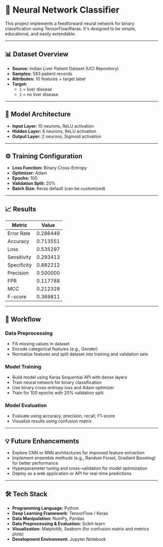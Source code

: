 # 🧠 Neural Network Classifier

This project implements a feedforward neural network for binary classification using TensorFlow/Keras. It's designed to be simple, educational, and easily extendable.

---
## 📊 Dataset Overview

- **Source:** Indian Liver Patient Dataset (UCI Repository)  
- **Samples:** 583 patient records  
- **Attributes:** 10 features + target label  
- **Target:**  
  - `1` = liver disease  
  - `2` = no liver disease  
---

## 📐 Model Architecture

- **Input Layer:** 10 neurons, ReLU activation  
- **Hidden Layer:** 8 neurons, ReLU activation  
- **Output Layer:** 2 neurons, Sigmoid activation

---

## ⚙️ Training Configuration

- **Loss Function:** Binary Cross-Entropy  
- **Optimizer:** Adam  
- **Epochs:** 100  
- **Validation Split:** 20%  
- **Batch Size:** Keras default (can be customized)

---

## 📈 Results

| Metric      | Value    |
|-------------|----------|
| Error Rate  | 0.286449 |
| Accuracy    | 0.713551 |
| Loss        | 0.535297 |
| Sensitivity | 0.293413 |
| Specificity | 0.882212 |
| Precision   | 0.500000 |
| FPR         | 0.117788 |
| MCC         | 0.212328 |
| F-score     | 0.369811 |

---

## 🔧 Workflow

### Data Preprocessing
- Fill missing values in dataset  
- Encode categorical features (e.g., Gender)  
- Normalize features and split dataset into training and validation sets  

### Model Training
- Build model using Keras Sequential API with dense layers  
- Train neural network for binary classification  
- Use binary cross-entropy loss and Adam optimizer  
- Train for 100 epochs with 20% validation split  

### Model Evaluation
- Evaluate using accuracy, precision, recall, F1-score  
- Visualize results using confusion matrix  

---
## 💡 Future Enhancements

- Explore CNN or RNN architectures for improved feature extraction  
- Implement ensemble methods (e.g., Random Forest, Gradient Boosting) for better performance  
- Hyperparameter tuning and cross-validation for model optimization  
- Deploy as a web application or API for real-time predictions  

---
## 🛠️ Tech Stack
- **Programming Language:** Python  
- **Deep Learning Framework:** TensorFlow / Keras  
- **Data Manipulation:** NumPy, Pandas  
- **Data Preprocessing & Evaluation:** Scikit-learn  
- **Visualization:** Matplotlib, Seaborn (for confusion matrix and metrics plots)  
- **Development Environment:** Jupyter Notebook


